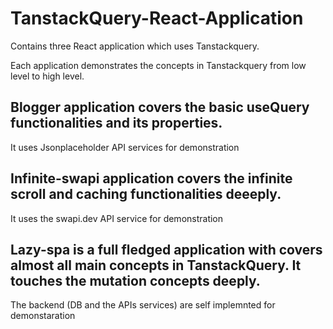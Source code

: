 # TanstackQuery-React-Application

Contains three React application which uses Tanstackquery. 

 Each application demonstrates the concepts in Tanstackquery from low level to high level.

 ## Blogger application covers the basic useQuery functionalities and its properties.
 It uses Jsonplaceholder API services for demonstration

 ## Infinite-swapi application covers the infinite scroll and caching functionalities deeeply.
 It uses the swapi.dev API service for demonstration

## Lazy-spa is a full fledged application with covers almost all main concepts in TanstackQuery. It touches the mutation concepts deeply.
 The backend (DB and the APIs services) are self implemnted for demonstaration


